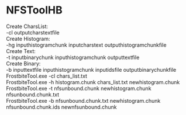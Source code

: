 # NFSToolHB
Create CharsList: <br>
   -cl outputcharstextfile<br>
Create Histogram:<br>
   -hg inputhistogramchunk inputcharstext outputhistogramchunkfile<br>
Create Text:<br>
   -t inputbinarychunk inputhistogramchunk outputtextfile<br>
Create Binary:<br>
   -b inputtextfile inputhistogramchunk inputidsfile outputbinarychunkfile<br>
FrostbiteTool.exe -cl chars_list.txt<br>
FrostbiteTool.exe -h histogram.chunk chars_list.txt newhistogram.chunk<br>
FrostbiteTool.exe -t nfsunbound.chunk newhistogram.chunk nfsunbound.chunk.txt<br>
FrostbiteTool.exe -b nfsunbound.chunk.txt newhistogram.chunk nfsunbound.chunk.ids newnfsunbound.chunk
